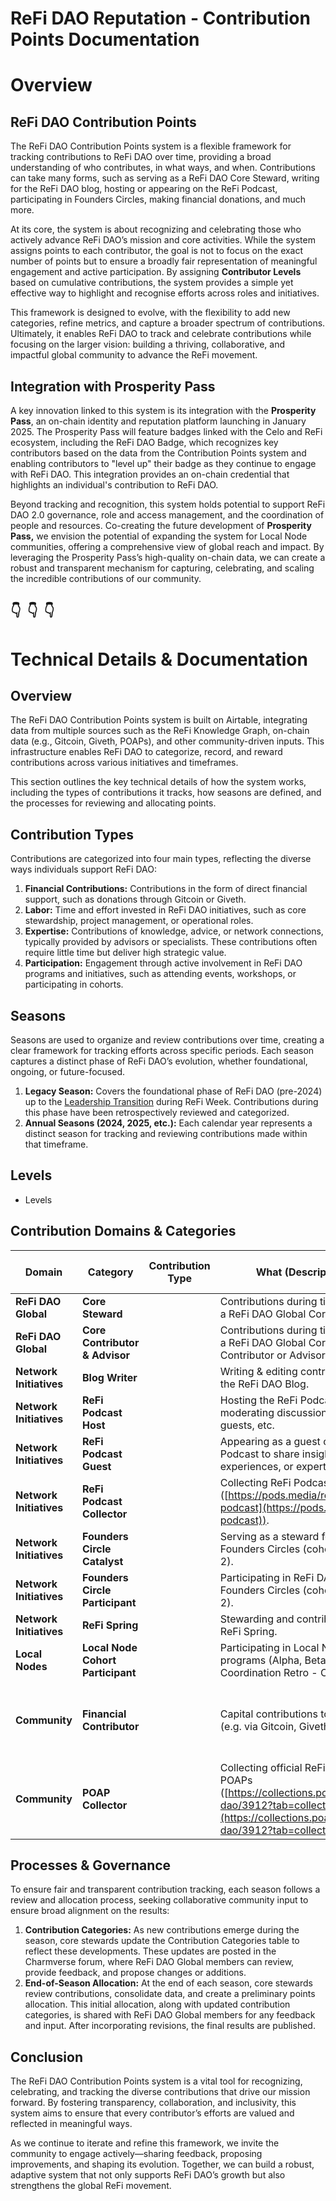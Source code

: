 # ReFi DAO Reputation - Contribution Points Documentation

# Overview

## **ReFi DAO Contribution Points**

The ReFi DAO Contribution Points system is a flexible framework for tracking contributions to ReFi DAO over time, providing a broad understanding of who contributes, in what ways, and when. Contributions can take many forms, such as serving as a ReFi DAO Core Steward, writing for the ReFi DAO blog, hosting or appearing on the ReFi Podcast, participating in Founders Circles, making financial donations, and much more. 

At its core, the system is about recognizing and celebrating those who actively advance ReFi DAO’s mission and core activities. While the system assigns points to each contributor, the goal is not to focus on the exact number of points but to ensure a broadly fair representation of meaningful engagement and active participation. By assigning **Contributor Levels** based on cumulative contributions, the system provides a simple yet effective way to highlight and recognise efforts across roles and initiatives.

This framework is designed to evolve, with the flexibility to add new categories, refine metrics, and capture a broader spectrum of contributions. Ultimately, it enables ReFi DAO to track and celebrate contributions while focusing on the larger vision: building a thriving, collaborative, and impactful global community to advance the ReFi movement.

## **Integration with Prosperity Pass**

A key innovation linked to this system is its integration with the **Prosperity Pass**, an on-chain identity and reputation platform launching in January 2025. The Prosperity Pass will feature badges linked with the Celo and ReFi ecosystem, including the ReFi DAO Badge, which recognizes key contributors based on the data from the Contribution Points system and enabling contributors to "level up" their badge as they continue to engage with ReFi DAO. This integration provides an on-chain credential that highlights an individual's contribution to ReFi DAO.

Beyond tracking and recognition, this system holds potential to support ReFi DAO 2.0 governance, role and access management, and the coordination of people and resources. Co-creating the future development of **Prosperity Pass,** we envision the potential of expanding the system for Local Node communities, offering a comprehensive view of global reach and impact. By leveraging the Prosperity Pass’s high-quality on-chain data, we can create a robust and transparent mechanism for capturing, celebrating, and scaling the incredible contributions of our community.

## 👇                                          👇                                             👇

# Technical Details & Documentation

## Overview

The ReFi DAO Contribution Points system is built on Airtable, integrating data from multiple sources such as the ReFi Knowledge Graph, on-chain data (e.g., Gitcoin, Giveth, POAPs), and other community-driven inputs. This infrastructure enables ReFi DAO to categorize, record, and reward contributions across various initiatives and timeframes.

This section outlines the key technical details of how the system works, including the types of contributions it tracks, how seasons are defined, and the processes for reviewing and allocating points.

## **Contribution Types**

Contributions are categorized into four main types, reflecting the diverse ways individuals support ReFi DAO:

1. **Financial Contributions:** Contributions in the form of direct financial support, such as donations through Gitcoin or Giveth.
2. **Labor:** Time and effort invested in ReFi DAO initiatives, such as core stewardship, project management, or operational roles.
3. **Expertise:** Contributions of knowledge, advice, or network connections, typically provided by advisors or specialists. These contributions often require little time but deliver high strategic value.
4. **Participation:** Engagement through active involvement in ReFi DAO programs and initiatives, such as attending events, workshops, or participating in cohorts.

## **Seasons**

Seasons are used to organize and review contributions over time, creating a clear framework for tracking efforts across specific periods. Each season captures a distinct phase of ReFi DAO’s evolution, whether foundational, ongoing, or future-focused.

1. **Legacy Season:** Covers the foundational phase of ReFi DAO (pre-2024) up to the [Leadership Transition](https://blog.refidao.com/a-leadership-transition-at-refi-dao-paving-the-way-for-new-growth/) during ReFi Week. Contributions during this phase have been retrospectively reviewed and categorized.
2. **Annual Seasons (2024, 2025, etc.):** Each calendar year represents a distinct season for tracking and reviewing contributions made within that timeframe.

## Levels

- Levels

## **Contribution Domains & Categories**

| **Domain** | **Category** | **Contribution Type** | **What (Description)** | **Seasons** | **Points Allocation Methodology** |
| --- | --- | --- | --- | --- | --- |
| **ReFi DAO Global** | **Core Steward** |  | Contributions during time spent as a ReFi DAO Global Core Steward. | **Legacy, 2024** | 500-2500 points |
| **ReFi DAO Global** | **Core Contributor & Advisor** |  | Contributions during time spent as a ReFi DAO Global Core Contributor or Advisor. | **Legacy, 2024** | 50-500 points |
| **Network Initiatives** | **Blog Writer** |  | Writing & editing contributions to the ReFi DAO Blog. | **Legacy, 2024** | 50-500 points |
| **Network Initiatives** | **ReFi Podcast Host** |  | Hosting the ReFi Podcast, moderating discussions, inviting guests, etc. | **Legacy, 2024** | 250-500 points |
| **Network Initiatives** | **ReFi Podcast Guest** |  | Appearing as a guest on the ReFi Podcast to share insights, experiences, or expertise. | **Legacy, 2024** | 75 points |
| **Network Initiatives** | **ReFi Podcast Collector** |  | Collecting ReFi Podcast episodes ([https://pods.media/refi-podcast](https://pods.media/refi-podcast)). | **2024** | 25 points |
| **Network Initiatives** | **Founders Circle Catalyst**  |  | Serving as a steward for ReFi DAO Founders Circles (cohort 0, 1, or 2). | **Legacy** | 50-100 points |
| **Network Initiatives** | **Founders Circle Participant** |  | Participating in ReFi DAO Founders Circles (cohort 0, 1, or 2). | **Legacy** | 50 points |
| **Network Initiatives** | **ReFi Spring** |  | Stewarding and contributing to ReFi Spring. | **Legacy** | 25 points |
| **Local Nodes** | **Local Node Cohort Participant** |  | Participating in Local Node cohort programs (Alpha, Beta, Regen Coordination Retro - Cohort 0). | **Legacy, 2024** | 100-150 points |
| **Community** | **Financial Contributor** |  | Capital contributions to ReFi DAO (e.g. via Gitcoin, Giveth, etc.). | **Legacy, 2024** | 50, 75, or 100 points per season depending on size of contribution.  |
| **Community** | **POAP Collector** |  | Collecting official ReFi DAO Event POAPs ([https://collections.poap.xyz/refi-dao/3912?tab=collectors](https://collections.poap.xyz/refi-dao/3912?tab=collectors)). | **Legacy, 2024** | 25 points |

## **Processes & Governance**

To ensure fair and transparent contribution tracking, each season follows a review and allocation process, seeking collaborative community input to ensure broad alignment on the results:

1. **Contribution Categories:** As new contributions emerge during the season, core stewards update the Contribution Categories table to reflect these developments. These updates are posted in the Charmverse forum, where ReFi DAO Global members can review, provide feedback, and propose changes or additions.
2. **End-of-Season Allocation:** At the end of each season, core stewards review contributions, consolidate data, and create a preliminary points allocation. This initial allocation, along with updated contribution categories, is shared with ReFi DAO Global members for any feedback and input. After incorporating revisions, the final results are published.

## **Conclusion**

The ReFi DAO Contribution Points system is a vital tool for recognizing, celebrating, and tracking the diverse contributions that drive our mission forward. By fostering transparency, collaboration, and inclusivity, this system aims to ensure that every contributor’s efforts are valued and reflected in meaningful ways.

As we continue to iterate and refine this framework, we invite the community to engage actively—sharing feedback, proposing improvements, and shaping its evolution. Together, we can build a robust, adaptive system that not only supports ReFi DAO’s growth but also strengthens the global ReFi movement.